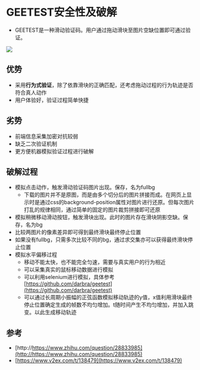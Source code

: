 # GEETEST安全性及破解 #

- GEETEST是一种滑动验证码。用户通过拖动滑块至图片空缺位置即可通过验证。

![](https://github.com/yakkwang/ns/blob/%E5%A4%A7%E4%BD%9C%E4%B8%9A/2017-2/%E5%A4%A7%E4%BD%9C%E4%B8%9A/GEETEST%E5%AE%89%E5%85%A8%E6%80%A7/example.png)

## 优势 ##

- 采用**行为式验证**，除了依靠滑块的正确匹配，还考虑拖动过程的行为轨迹是否符合真人动作
- 用户体验好，验证过程简单快捷

## 劣势 ##

- 前端信息采集加密对抗较弱
- 缺乏二次验证机制
- 更方便机器模拟验证过程进行破解


## 破解过程 ##

- 模拟点击动作，触发滑动验证码图片出现。保存，名为fullbg
    - 下载的图片并不是原图，而是由多个切分后的图片拼接而成。在网页上显示时是通过css的background-position属性对图片进行还原。但每次图片打乱的规律相同，通过简单的固定的图片裁剪拼接即可还原
- 模拟稍微移动滑动按钮，触发滑块出现。此时的图片存在滑块阴影空缺。保存，名为bg
- 比较两图片的像素差异即可得到最终滑块最终停止位置
- 如果没有fullbg，只需多次比较不同的bg，通过求交集亦可以获得最终滑块停止位置
- 模拟水平偏移过程
    - 移动不能太快，也不能完全匀速，需要与真实用户的行为相近
    - 可以采集真实的鼠标移动数据进行模拟
    - 可以利用selenium进行模拟，具体参考[https://github.com/darbra/geetest](https://github.com/darbra/geetest)
    - 可以通过长周期小振幅的正弦函数模拟移动轨迹的y值，x值利用滑块最终停止位置确定生成的帧数不均匀增加。t随时间产生不均匀增加，并加入跳变。以此生成移动轨迹



## 参考 ##

- [http://https://www.zhihu.com/question/28833985](http://https://www.zhihu.com/question/28833985)
- [https://www.v2ex.com/t/138479](https://www.v2ex.com/t/138479)

